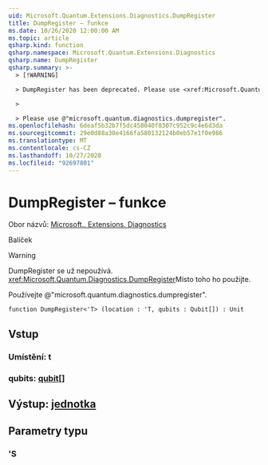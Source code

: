 ```yaml
---
uid: Microsoft.Quantum.Extensions.Diagnostics.DumpRegister
title: DumpRegister – funkce
ms.date: 10/26/2020 12:00:00 AM
ms.topic: article
qsharp.kind: function
qsharp.namespace: Microsoft.Quantum.Extensions.Diagnostics
qsharp.name: DumpRegister
qsharp.summary: >-
  > [!WARNING]

  > DumpRegister has been deprecated. Please use <xref:Microsoft.Quantum.Diagnostics.DumpRegister> instead.

  >

  > Please use @"microsoft.quantum.diagnostics.dumpregister".
ms.openlocfilehash: 6deaf5b32b7f5dc458040f8307c952c9c4e6d3da
ms.sourcegitcommit: 29e0d88a30e4166fa580132124b0eb57e1f0e986
ms.translationtype: MT
ms.contentlocale: cs-CZ
ms.lasthandoff: 10/27/2020
ms.locfileid: "92697801"
---
```

# <a name="dumpregister-function"></a>DumpRegister – funkce

Obor názvů: [Microsoft.. Extensions. Diagnostics](xref:Microsoft.Quantum.Extensions.Diagnostics)

Balíček [](https://nuget.org/packages/)


> [!WARNING]
> DumpRegister se už nepoužívá. <xref:Microsoft.Quantum.Diagnostics.DumpRegister>Místo toho ho použijte.
>
> Používejte @"microsoft.quantum.diagnostics.dumpregister".



```qsharp
function DumpRegister<'T> (location : 'T, qubits : Qubit[]) : Unit
```


## <a name="input"></a>Vstup

### <a name="location--t"></a>Umístění: t




### <a name="qubits--qubit"></a>qubits: [qubit](xref:microsoft.quantum.lang-ref.qubit)[]





## <a name="output--unit"></a>Výstup: [jednotka](xref:microsoft.quantum.lang-ref.unit)



## <a name="type-parameters"></a>Parametry typu

### <a name="t"></a>'S

